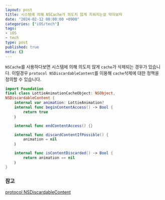 ```yaml
---
layout: post
title: 시스템에 의해 NSCache가 의도치 않게 지워지는걸 막아보자
date: "2024-02-12 00:00:00 +0900"
categories: ["iOS/tech"]
tags:
- iOS
- tech
type: post
published: true
meta: {}
---
```

`NSCache`를 사용하다보면 시스템에 의해 의도치 않게 `cache`가 삭제되는 경우가 있습니다. 이럴경우 `protocol NSDiscardableContent`를 이용해 `cache`삭제에 대한 정책을 정의할 수 있습니다.   
```swift
import Foundation
final class LottieAnimationCacheObject: NSObject,
NSDiscardableContent {
    internal var animation: LottieAnimation?
    internal func beginContentAccess() -> Bool {
        return true
    ｝

    internal func endContentAccess() {}

    internal func discardContentIfPossible() {
        animation = nil
    ｝

    internal func isContentDiscarded() -> Bool {
        return animation == nil
    ｝
}
```   
### 참고
[protocol NSDiscardableContent](https://developer.apple.com/documentation/foundation/nsdiscardablecontent)
